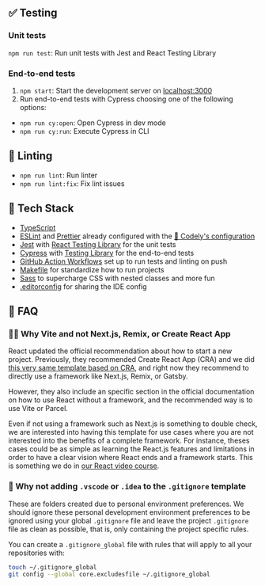 ## ✅ Testing

### Unit tests

`npm run test`: Run unit tests with Jest and React Testing Library

### End-to-end tests

1. `npm start`: Start the development server on [localhost:3000](http://localhost:3000)
2. Run end-to-end tests with Cypress choosing one of the following options:
  - `npm run cy:open`: Open Cypress in dev mode
  - `npm run cy:run`: Execute Cypress in CLI

## 🔦 Linting

- `npm run lint`: Run linter
- `npm run lint:fix`: Fix lint issues

## 🌈 Tech Stack

- [TypeScript](https://www.typescriptlang.org)
- [ESLint](https://eslint.org) and [Prettier](https://prettier.io) already configured with the [🤏 Codely's configuration](https://github.com/CodelyTV/eslint-config-codely)
- [Jest](https://jestjs.io) with [React Testing Library](https://testing-library.com/docs/react-testing-library/intro) for the unit tests
- [Cypress](https://www.cypress.io) with [Testing Library](https://testing-library.com/docs/cypress-testing-library) for the end-to-end tests
- [GitHub Action Workflows](https://github.com/features/actions) set up to run tests and linting on push
- [Makefile](https://github.com/CodelyTV/vite-react_best_practices-template/blob/main/Makefile) for standardize how to run projects
- [Sass](https://sass-lang.com) to supercharge CSS with nested classes and more fun
- [.editorconfig](https://editorconfig.org) for sharing the IDE config

## 🤔 FAQ

### 🤷‍♂️ Why Vite and not Next.js, Remix, or Create React App

React updated the official recommendation about how to start a new project. Previously, they recommended Create React App (CRA) and we did [this very same template based on CRA](https://github.com/CodelyTV/cra-template-codely), and right now they recommend to directly use a framework like Next.js, Remix, or Gatsby.

However, they also include an specific section in the official documentation on how to use React without a framework, and the recommended way is to use Vite or Parcel.

Even if not using a framework such as Next.js is something to double check, we are interested into having this template for use cases where you are not interested into the benefits of a complete framework. For instance, theses cases could be as simple as learning the React.js features and limitations in order to have a clear vision where React ends and a framework starts. This is something we do in [our React video course](https://pro.codely.com/library/react-de-0-aplicando-buenas-practicas-192069/460310/about/).

### 👻 Why not adding `.vscode` or `.idea` to the `.gitignore` template

These are folders created due to personal environment preferences. We should ignore these personal development environment preferences to be ignored using your global `.gitignore` file and leave the project `.gitignore` file as clean as possible, that is, only containing the project specific rules.

You can create a `.gitignore_global` file with rules that will apply to all your repositories with:

```bash
touch ~/.gitignore_global
git config --global core.excludesfile ~/.gitignore_global
```
